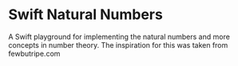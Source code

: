 # Swift Natural Numbers
A Swift playground for implementing the natural numbers and more concepts in number theory. The inspiration for this was taken from fewbutripe.com
 
